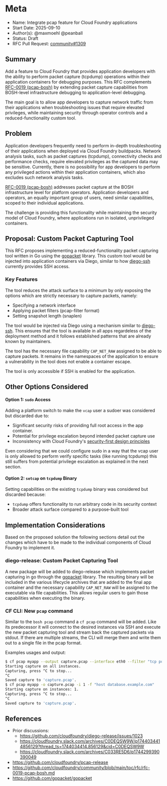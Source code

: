 # Meta
[meta]: #meta
- Name: Integrate pcap feature for Cloud Foundry applications
- Start Date: 2025-09-10
- Author(s): @maxmoehl @peanball
- Status: Draft
- RFC Pull Request: [community#1309](https://github.com/cloudfoundry/community/issues/1309)

## Summary

Add a feature to Cloud Foundry that provides application developers with the
ability to perform packet capture (tcpdump) operations within their
application containers for debugging purposes. This RFC complements 
[RFC-0019 (pcap-bosh)](rfc-0019-pcap-bosh.md) by extending packet capture
capabilities from BOSH-level infrastructure debugging to application-level
debugging.

The main goal is to allow app developers to capture network traffic from
their applications when troubleshooting issues that require elevated
privileges, while maintaining security through operator controls and a
reduced-functionality custom tool.

## Problem

Application developers frequently need to perform in-depth troubleshooting
of their applications when deployed via Cloud Foundry buildpacks. Network analysis
tasks, such as packet captures (tcpdump), connectivity checks and performance
checks, require elevated privileges as the captured data may be sensitive.
Currently, there is no possibility for app developers to perform any privileged
actions within their application containers, which also excludes such network
analysis tasks.

[RFC-0019 (pcap-bosh)](rfc-0019-pcap-bosh.md) addresses packet capture
at the BOSH infrastructure level for platform operators. Application developers
and operators, an equally important group of users, need similar capabilities,
scoped to their individual applications.

The challenge is providing this functionality while maintaining the security
model of Cloud Foundry, where applications run in isolated, unprivileged
containers.

## Proposal: Custom Packet Capturing Tool

This RFC proposes implementing a reduced-functionality packet capturing tool
written in Go using the [gopacket][gopacket] library. This custom tool would be
injected into application containers via Diego, similar to how [diego-ssh][diego-ssh]
currently provides SSH access.

### Key Features

The tool reduces the attack surface to a minimum by only exposing the options
which are strictly necessary to capture packets, namely:
* Specifying a network interface
* Applying packet filters (pcap-filter format)
* Setting snapshot length (snaplen)

The tool would be injected via Diego using a mechanism similar to
[diego-ssh][diego-ssh]. This ensures that the tool is available in all apps
regardeless of the deployment method and it follows established patterns that
are already known by maintainers.

The tool has the necessary file capability `CAP_NET_RAW` assigned
to be able to capture packets. It remains in the namespaces of
the application to ensure a vulnerability in the tool does not enable a
container escape.

The tool is only accessible if SSH is enabled for the application.

## Other Options Considered

#### Option 1: `sudo` Access

Adding a platform switch to make the `vcap` user a sudoer was considered but
discarded due to:
* Significant security risks of providing full root access in the app container.
* Potential for privilege escalation beyond intended packet capture use
* Inconsistency with Cloud Foundry's [security-first design principles][cf-sec]

Even considering that we could configure sudo in a way that the vcap user is
only allowed to perform verify specific tasks (like running tcpdump) this still
suffers from potential privilege escalation as explained in the next section.

#### Option 2: `setcap` on `tcpdump` Binary  

Setting capabilities on the existing `tcpdump` binary was considered but
discarded because:
* `tcpdump` offers functionality to run arbitrary code in its security
  context
* Broader attack surface compared to a purpose-built tool

## Implementation Considerations

Based on the proposed solution the following sections detail out the changes
which have to be made to the individual components of Cloud Foundry to implement
it.

### diego-release: Custom Packet Capturing Tool

A new package will be added to diego-release which implements packet capturing
in go through the [gopacket][gopacket] library. The resulting binary will be included in
the various lifecycle archives that are added to the final app container and
the necessary capability `CAP_NET_RAW` will be assigned
to the executable via file capabilities. This allows regular users to gain those
capabilities when executing the binary.

### CF CLI: New `pcap` command

Similar to the `bosh pcap` command a `cf pcap` command will be added. Like its
predecessor it will connect to the desired instances via SSH and execute the new
packet capturing tool and stream back the captured packets via stdout. If there
are multiple streams, the CLI will merge them and write them out to a single
file in the pcap format.

Examples usages and output:

```bash
$ cf pcap myapp --output capture.pcap --interface eth0 --filter "tcp port 80" --snaplen 1500
Starting capture on all instances.
Capturing, press ^C to stop...
^C
Saved capture to 'capture.pcap'.
$ cf pcap myapp -o capture.pcap -i 1 -f "host database.example.com"
Starting capture on instances: 1.
Capturing, press ^C to stop...
^C
Saved capture to 'capture.pcap'.
```

## References

* Prior discussions:
  * https://github.com/cloudfoundry/diego-release/issues/1023
  * https://cloudfoundry.slack.com/archives/C0DEQSW9W/p1744034414856129?thread_ts=1744034414.856129&cid=C0DEQSW9W
  * https://cloudfoundry.slack.com/archives/C033RE5D6/p1744299390390049
* https://github.com/cloudfoundry/pcap-release
* https://github.com/cloudfoundry/community/blob/main/toc/rfc/rfc-0019-pcap-bosh.md
* https://github.com/gopacket/gopacket

[gopacket]: https://github.com/gopacket/gopacket
[diego-ssh]: https://github.com/cloudfoundry/diego-ssh
[cf-sec]: https://docs.cloudfoundry.org/concepts/security.html
